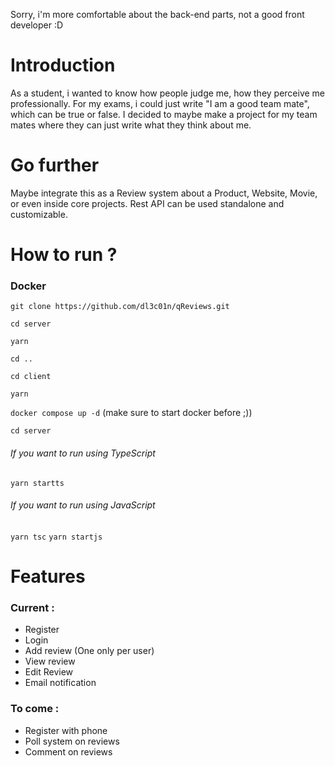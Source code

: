 Sorry, i'm more comfortable about the back-end parts, not a good front developer :D
# Introduction

As a student, i wanted to know how people judge me, how they perceive me professionally. For my exams, i could just write "I am a good team mate", which can be true or false. I decided to maybe make a project for my team mates where they can just write what they think about me.


# Go further

Maybe integrate this as a Review system about a Product, Website, Movie, or even inside core projects. Rest API can be used standalone and customizable.

# How to run ?

### Docker

```git clone https://github.com/dl3c01n/qReviews.git```

```cd server```

```yarn```

```cd ..```

```cd client```

```yarn```


```docker compose up -d``` (make sure to start docker before ;))

```cd server```

###### If you want to run using TypeScript
```yarn startts```

###### If you want to run using JavaScript
```yarn tsc```
```yarn startjs```



# Features 
### Current :
- Register
- Login
- Add review (One only per user)
- View review
- Edit Review
- Email notification

### To come :
- Register with phone
- Poll system on reviews
- Comment on reviews
